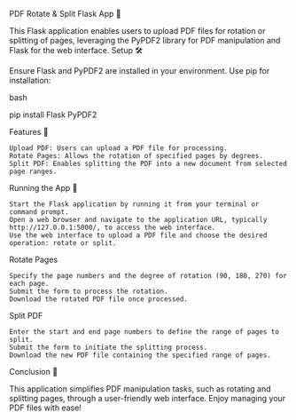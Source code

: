PDF Rotate & Split Flask App 📄

This Flask application enables users to upload PDF files for rotation or splitting of pages, leveraging the PyPDF2 library for PDF manipulation and Flask for the web interface.
Setup 🛠

Ensure Flask and PyPDF2 are installed in your environment. Use pip for installation:

bash

pip install Flask PyPDF2

Features 🌟

    Upload PDF: Users can upload a PDF file for processing.
    Rotate Pages: Allows the rotation of specified pages by degrees.
    Split PDF: Enables splitting the PDF into a new document from selected page ranges.

Running the App 🚀

    Start the Flask application by running it from your terminal or command prompt.
    Open a web browser and navigate to the application URL, typically http://127.0.0.1:5000/, to access the web interface.
    Use the web interface to upload a PDF file and choose the desired operation: rotate or split.

Rotate Pages

    Specify the page numbers and the degree of rotation (90, 180, 270) for each page.
    Submit the form to process the rotation.
    Download the rotated PDF file once processed.

Split PDF

    Enter the start and end page numbers to define the range of pages to split.
    Submit the form to initiate the splitting process.
    Download the new PDF file containing the specified range of pages.

Conclusion 🎉

This application simplifies PDF manipulation tasks, such as rotating and splitting pages, through a user-friendly web interface. Enjoy managing your PDF files with ease!
